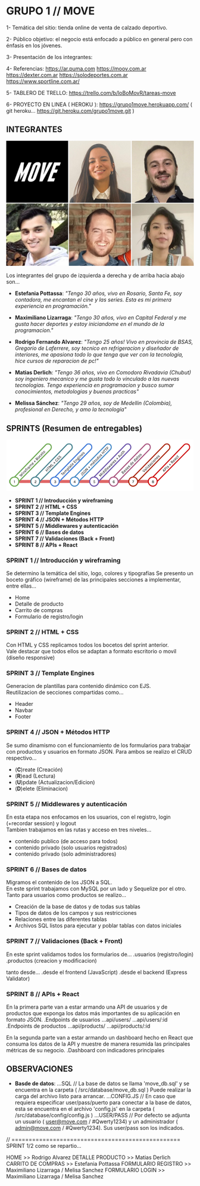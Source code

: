 # GRUPO 1 // MOVE

1- Temática del sitio: tienda online de venta de calzado deportivo.

2- Público objetivo: el negocio está enfocado a público en general pero con énfasis en los jóvenes.

3- Presentación de los integrantes: 

4- Referencias:
https://ar.puma.com
https://moov.com.ar
https://dexter.com.ar
https://solodeportes.com.ar
https://www.sportline.com.ar/


5- TABLERO DE TRELLO: https://trello.com/b/loBoMovR/tareas-move

6- PROYECTO EN LINEA ( HEROKU ): https://grupo1move.herokuapp.com/
( git heroku... https://git.heroku.com/grupo1move.git )



## INTEGRANTES

![This is a alt text.](/public/images/grupo_1_move.png "This is a sample image.")

Los integrantes del grupo de izquierda a derecha y de arriba hacia abajo son...

* **Estefania Pottassa**: _"Tengo 30 años, vivo en Rosario, Santa Fe, soy contadora, me encantan el cine y las series. Esta es mi primera experiencia en programación."_

* **Maximiliano Lizarraga**: _"Tengo 30 años, vivo en Capital Federal y me gusta hacer deportes y estoy iniciandome en el mundo de la programacion."_

* **Rodrigo Fernando Alvarez**: _"Tengo 25 años! Vivo en provincia de BSAS, Gregorio de Laferrere, soy tecnico en refrigeracion y diseñador de interiores, me apasiona todo lo que tenga que ver con la tecnología, hice cursos de reparacion de pc!"_

* **Matias Derlich**: _"Tengo 36 años, vivo en Comodoro Rivadavia (Chubut) soy ingeniero mecanico y me gusta todo lo vinculado a las nuevas tecnologias. Tengo experiencia en programacion y busco sumar conocimientos, metodologias y buenas practicas"_

* **Melissa Sánchez**: _"Tengo 29 años, soy de Medellin (Colombia), profesional en Derecho, y amo la tecnología"_


## SPRINTS (Resumen de entregables)

![This is a alt text.](/public/images/sprints.png "This is a sample image.")

* **SPRINT 1 // Introducción y wireframing**
* **SPRINT 2 // HTML + CSS**
* **SPRINT 3 // Template Engines**
* **SPRINT 4 // JSON + Métodos HTTP**
* **SPRINT 5 // Middlewares y autenticación**
* **SPRINT 6 // Bases de datos**
* **SPRINT 7 // Validaciones (Back + Front)**
* **SPRINT 8 // APIs + React**


### SPRINT 1 // Introducción y wireframing
Se determino la temática del sitio, logo, colores y tipografías
Se presento un boceto gráfico (wireframe) de las principales secciones a implementar, entre ellas...
* Home
* Detalle de producto
* Carrito de compras
* Formulario de registro/login


### SPRINT 2 // HTML + CSS
Con HTML y CSS replicamos todos los bocetos del sprint anterior.
<br>
Vale destacar que todos ellos se adaptan a formato escritorio o movil (diseño responsive)



### SPRINT 3 // Template Engines
Generacion de plantillas para contenido dinámico con EJS.
<br>
Reutilizacion de secciones compartidas como...
* Header
* Navbar
* Footer


### SPRINT 4 // JSON + Métodos HTTP
Se sumo dinamismo con el funcionamiento de los formularios para trabajar con productos y usuarios en formato JSON. Para ambos se realizo el CRUD respectivo...
* (**C**)reate (Creación)
* (**R**)ead (Lectura)
* (**U**)pdate (Actualizacion/Edicion)
* (**D**)elete (Eliminacion)


### SPRINT 5 // Middlewares y autenticación
En esta etapa nos enfocamos en los usuarios, con el registro, login (+recordar session) y logout 
<br>
Tambien trabajamos en las rutas y acceso en tres niveles...
* contenido publico (de acceso para todos)
* contenido privado (solo usuarios registrados)
* contenido privado (solo administradores)


### SPRINT 6 // Bases de datos
Migramos el contenido de los JSON a SQL.
<br>
En este sprint trabajamos con MySQL por un lado y Sequelize por el otro.
<br>
Tanto para usuarios como productos se realizo...
* Creación de la base de datos y de todas sus tablas
* Tipos de datos de los campos y sus restricciones
* Relaciones entre las diferentes tablas
* Archivos SQL listos para ejecutar y poblar tablas con datos iniciales



### SPRINT 7 // Validaciones (Back + Front)
En este sprint validamos todos los formularios de...
.usuarios (registro/login)
.productos (creacion y modificacion)

tanto desde...
.desde el frontend (JavaScript)
.desde el backend (Express Validator)


### SPRINT 8 // APIs + React
En la primera parte van a estar armando una API de usuarios y de productos que exponga los
datos más importantes de su aplicación en formato JSON.
.Endpoints de usuarios
...api/users/
...api/users/:id
.Endpoints de productos
...api/products/
...api/products/:id


En la segunda parte van a estar armando un dashboard hecho en React que consuma los datos
de la API y muestre de manera resumida las principales métricas de su negocio.
.Dashboard con indicadores principales



## OBSERVACIONES 

* **Basde de datos**: 
...SQL // La base de datos se llama 'move_db.sql' y se encuentra en la carpeta ( /src/database/move_db.sql )
Puede realizar la carga del archivo listo para arrancar.
...CONFIG.JS // En caso que requiera especificar user/pass/puerto para conectar a la base de datos, esta se encuentra en el archivo 'config.js' en la carpeta  ( /src/database/config/config.js )
...USER/PASS // Por defecto se adjunta un usuario ( user@move.com / #Qwerty1234) y un administrador ( admin@move.com / #Qwerty1234). Sus user/pass son los indicados.



// =================================================
SPRINT 1/2 como se repartio...

HOME >> Rodrigo Alvarez
DETALLE PRODUCTO >> Matias Derlich
CARRITO DE COMPRAS >> Estefania Pottassa
FORMULARIO REGISTRO >> Maximiliano Lizarraga / Melisa Sanchez
FORMULARIO LOGIN >> Maximiliano Lizarraga / Melisa Sanchez